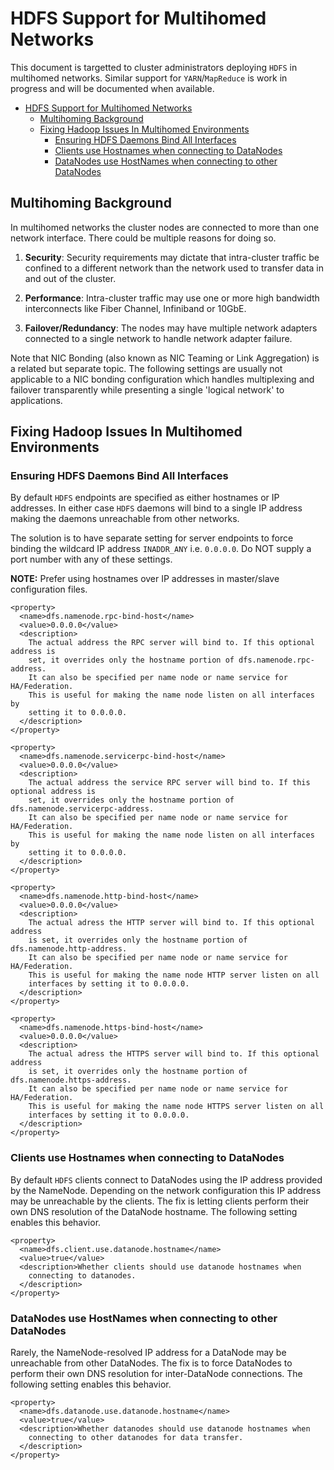 <!---
  Licensed under the Apache License, Version 2.0 (the "License");
  you may not use this file except in compliance with the License.
  You may obtain a copy of the License at

   http://www.apache.org/licenses/LICENSE-2.0

  Unless required by applicable law or agreed to in writing, software
  distributed under the License is distributed on an "AS IS" BASIS,
  WITHOUT WARRANTIES OR CONDITIONS OF ANY KIND, either express or implied.
  See the License for the specific language governing permissions and
  limitations under the License. See accompanying LICENSE file.
-->

HDFS Support for Multihomed Networks
====================================

This document is targetted to cluster administrators deploying `HDFS` in multihomed networks. Similar support for `YARN`/`MapReduce` is work in progress and will be documented when available.

* [HDFS Support for Multihomed Networks](#HDFS_Support_for_Multihomed_Networks)
    * [Multihoming Background](#Multihoming_Background)
    * [Fixing Hadoop Issues In Multihomed Environments](#Fixing_Hadoop_Issues_In_Multihomed_Environments)
        * [Ensuring HDFS Daemons Bind All Interfaces](#Ensuring_HDFS_Daemons_Bind_All_Interfaces)
        * [Clients use Hostnames when connecting to DataNodes](#Clients_use_Hostnames_when_connecting_to_DataNodes)
        * [DataNodes use HostNames when connecting to other DataNodes](#DataNodes_use_HostNames_when_connecting_to_other_DataNodes)

Multihoming Background
----------------------

In multihomed networks the cluster nodes are connected to more than one network interface. There could be multiple reasons for doing so.

1.  **Security**: Security requirements may dictate that intra-cluster
    traffic be confined to a different network than the network used to
    transfer data in and out of the cluster.

2.  **Performance**: Intra-cluster traffic may use one or more high bandwidth
    interconnects like Fiber Channel, Infiniband or 10GbE.

3.  **Failover/Redundancy**: The nodes may have multiple network adapters
    connected to a single network to handle network adapter failure.

Note that NIC Bonding (also known as NIC Teaming or Link
Aggregation) is a related but separate topic. The following settings
are usually not applicable to a NIC bonding configuration which handles
multiplexing and failover transparently while presenting a single 'logical
network' to applications.

Fixing Hadoop Issues In Multihomed Environments
-----------------------------------------------

### Ensuring HDFS Daemons Bind All Interfaces

By default `HDFS` endpoints are specified as either hostnames or IP addresses. In either case `HDFS` daemons will bind to a single IP address making the daemons unreachable from other networks.

The solution is to have separate setting for server endpoints to force binding the wildcard IP address `INADDR_ANY` i.e. `0.0.0.0`. Do NOT supply a port number with any of these settings.

**NOTE:** Prefer using hostnames over IP addresses in master/slave configuration files.

    <property>
      <name>dfs.namenode.rpc-bind-host</name>
      <value>0.0.0.0</value>
      <description>
        The actual address the RPC server will bind to. If this optional address is
        set, it overrides only the hostname portion of dfs.namenode.rpc-address.
        It can also be specified per name node or name service for HA/Federation.
        This is useful for making the name node listen on all interfaces by
        setting it to 0.0.0.0.
      </description>
    </property>

    <property>
      <name>dfs.namenode.servicerpc-bind-host</name>
      <value>0.0.0.0</value>
      <description>
        The actual address the service RPC server will bind to. If this optional address is
        set, it overrides only the hostname portion of dfs.namenode.servicerpc-address.
        It can also be specified per name node or name service for HA/Federation.
        This is useful for making the name node listen on all interfaces by
        setting it to 0.0.0.0.
      </description>
    </property>

    <property>
      <name>dfs.namenode.http-bind-host</name>
      <value>0.0.0.0</value>
      <description>
        The actual adress the HTTP server will bind to. If this optional address
        is set, it overrides only the hostname portion of dfs.namenode.http-address.
        It can also be specified per name node or name service for HA/Federation.
        This is useful for making the name node HTTP server listen on all
        interfaces by setting it to 0.0.0.0.
      </description>
    </property>

    <property>
      <name>dfs.namenode.https-bind-host</name>
      <value>0.0.0.0</value>
      <description>
        The actual adress the HTTPS server will bind to. If this optional address
        is set, it overrides only the hostname portion of dfs.namenode.https-address.
        It can also be specified per name node or name service for HA/Federation.
        This is useful for making the name node HTTPS server listen on all
        interfaces by setting it to 0.0.0.0.
      </description>
    </property>

### Clients use Hostnames when connecting to DataNodes

By default `HDFS` clients connect to DataNodes using the IP address provided by the NameNode. Depending on the network configuration this IP address may be unreachable by the clients. The fix is letting clients perform their own DNS resolution of the DataNode hostname. The following setting enables this behavior.

    <property>
      <name>dfs.client.use.datanode.hostname</name>
      <value>true</value>
      <description>Whether clients should use datanode hostnames when
        connecting to datanodes.
      </description>
    </property>

### DataNodes use HostNames when connecting to other DataNodes

Rarely, the NameNode-resolved IP address for a DataNode may be unreachable from other DataNodes. The fix is to force DataNodes to perform their own DNS resolution for inter-DataNode connections. The following setting enables this behavior.

    <property>
      <name>dfs.datanode.use.datanode.hostname</name>
      <value>true</value>
      <description>Whether datanodes should use datanode hostnames when
        connecting to other datanodes for data transfer.
      </description>
    </property>
